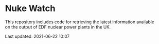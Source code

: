 # Nuke Watch

This repository includes code for retrieving the latest information available on the output of EDF nuclear power plants in the UK.

Last updated: 2021-06-22 10:07
